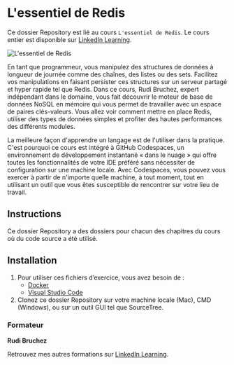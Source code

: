 # L'essentiel de Redis

Ce dossier Repository est lié au cours `L'essentiel de Redis`. Le cours entier est disponible sur [LinkedIn Learning][lil-course-url].

![L'essentiel de Redis][lil-thumbnail-url]

En tant que programmeur, vous manipulez des structures de données à longueur de journée comme des chaînes, des listes ou des sets. Facilitez vos manipulations en faisant persister ces structures sur un serveur partagé et hyper rapide tel que Redis. Dans ce cours, Rudi Bruchez, expert indépendant dans le domaine, vous fait découvrir le moteur de base de données NoSQL en mémoire qui vous permet de travailler avec un espace de paires clés-valeurs. Vous allez voir comment mettre en place Redis, utiliser des types de données simples et profiter des hautes performances des différents modules.

La meilleure façon d'apprendre un langage est de l'utiliser dans la pratique. C'est pourquoi ce cours est intégré à GitHub Codespaces, un environnement de développement instantané « dans le nuage » qui offre toutes les fonctionnalités de votre IDE préféré sans nécessiter de configuration sur une machine locale. Avec Codespaces, vous pouvez vous exercer à partir de n'importe quelle machine, à tout moment, tout en utilisant un outil que vous êtes susceptible de rencontrer sur votre lieu de travail. 

## Instructions

Ce dossier Repository a des dossiers pour chacun des chapitres du cours où du code source a été utilisé.

## Installation

1. Pour utiliser ces fichiers d’exercice, vous avez besoin de : 
   - [Docker](https://www.docker.com/products/docker-desktop/)
   - [Visual Studio Code](https://code.visualstudio.com/download)
2. Clonez ce dossier Repository sur votre machine locale (Mac), CMD (Windows), ou sur un outil GUI tel que SourceTree. 


### Formateur

**Rudi Bruchez** 

 Retrouvez mes autres formations sur [LinkedIn Learning](https://www.linkedin.com/learning/instructors/rudi-bruchez).

[0]: # (Replace these placeholder URLs with actual course URLs)
[lil-course-url]: https://www.linkedin.com/learning/l-essentiel-de-redis
[lil-thumbnail-url]: https://media.licdn.com/dms/image/C4E0DAQGhGNZ8Cz_CBA/learning-public-crop_675_1200/0/1673875782254?e=2147483647&v=beta&t=QtOqFyFZs6-lbg5SvzM4Z2GJTKFrQnPPVJTFVO8uqv0
[lil-URL-trainer]: https://

[1]: # (End of FR-Instruction ###############################################################################################)

